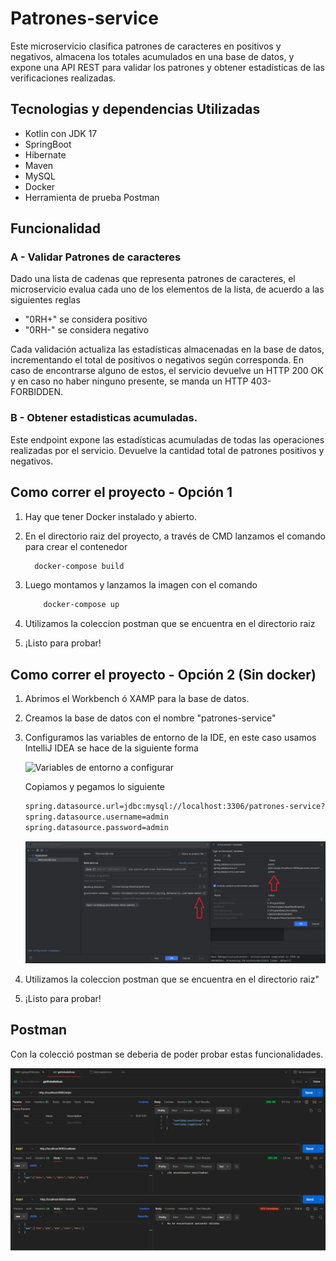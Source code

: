# Patrones-service

Este microservicio clasifica patrones de caracteres en positivos y negativos, almacena los totales acumulados en una base de datos, y expone una API REST para validar los patrones y obtener estadísticas de las verificaciones realizadas.

## Tecnologias y dependencias Utilizadas
- Kotlin con JDK 17
- SpringBoot
- Hibernate
- Maven
- MySQL
- Docker
- Herramienta de prueba Postman

## Funcionalidad

### A - Validar Patrones de caracteres

Dado una lista de cadenas que representa patrones de caracteres, el microservicio evalua cada uno de los elementos de la lista, de acuerdo a las siguientes reglas

- "0RH+" se considera positivo
- "0RH-" se considera negativo

Cada validación actualiza las estadísticas almacenadas en la base de datos, incrementando el total de positivos o negativos según corresponda.
En caso de encontrarse alguno de estos, el servicio devuelve un HTTP 200 OK y en caso no haber ninguno presente, se manda un HTTP 403- FORBIDDEN.



### B - Obtener estadisticas acumuladas.

Este endpoint expone las estadísticas acumuladas de todas las operaciones realizadas por el servicio. Devuelve la cantidad total de patrones positivos y negativos.



## Como correr el proyecto - Opción 1

1) Hay que tener Docker instalado y abierto.
2) En el directorio raiz del proyecto, a través de CMD lanzamos el comando para crear el contenedor
   ```bash
     docker-compose build
     ```

3) Luego montamos y lanzamos la imagen con el comando
     ```bash
         docker-compose up
     ```
     
4) Utilizamos la coleccion postman que se encuentra en el directorio raiz
5) ¡Listo para probar!


## Como correr el proyecto - Opción 2 (Sin docker)

1) Abrimos el Workbench ó XAMP para la base de datos.
2) Creamos la base de datos con el nombre "patrones-service"
3) Configuramos las variables de entorno de la IDE, en este caso usamos IntelliJ IDEA se hace de la siguiente forma


   ![Variables de entorno a configurar](assets/aplicationProperties.png)


   Copiamos y pegamos lo siguiente

   ```bash
   spring.datasource.url=jdbc:mysql://localhost:3306/patrones-service?useSSL=false&serverTimezone=UTC
   spring.datasource.username=admin
   spring.datasource.password=admin
   ```

   ![ConfiguracionVariables de entorno](assets/configuracionVariablesDeEntorno.png)

4) Utilizamos la coleccion postman que se encuentra en el directorio raiz"
5) ¡Listo para probar! 

## Postman

Con la colecció postman se deberia de poder probar estas funcionalidades.

![Postman](assets/postmanIMG.png)